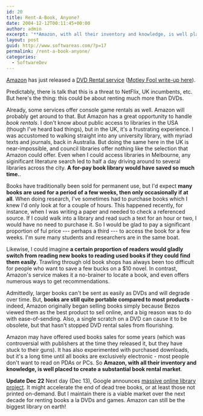 ```yaml
---
id: 20
title: Rent-A-Book, Anyone?
date: 2004-12-12T00:11:45+00:00
author: admin
excerpt: '**Amazon, with all their inventory and knowledge, is well placed to create a substantial book rental market**'
layout: post
guid: http://www.softwareas.com/?p=17
permalink: /rent-a-book-anyone/
categories:
  - SoftwareDev
---
```

[Amazon](http://amazon.com) has just released a [DVD Rental service](http://www.amazon.co.uk/gp/subs/rentals/help/learn-more.html/026-5057296-7337253) ([Motley Fool write-up here](http://www.fool.com/News/mft/2004/mft04120915.htm)).

Predictably, there is talk that this is a threat to NetFlix, UK incumbents, etc. But here's the thing: this could be about renting much more than DVDs.

Already, some services offer console game rentals as well. Amazon will probably get around to that. But Amazon has a great opportunity to handle *book rentals*. I don't know about public access to libraries in the USA (though I've heard bad things), but in the UK, it's a frustrating experience. I was accustomed to walking straight into any university library, with myriad texts and journals, back in Australia. But doing the same here in the UK is near-impossible, and council libraries offer nothing like the selection that Amazon could offer. Even when I could access libraries in Melbourne, any siginificant literature search led to half a day driving around to several libraries across the city. **A for-pay book library would have saved so much time.**.

Books have traditionally been sold for permanent use, but I'd expect **many books are used for a period of a few weeks, then only occasionally if at all**. When doing research, I've sometimes had to purchase books which I knew I'd only look at for a couple of hours. This happened recently, for instance, when I was writing a paper and needed to check a referenced source. If I could walk into a library and read such a text for an hour or two,  I would have no need to purchase it. So I would be glad to pay a significant proportion of ful price --- perhaps a third --- to access the book for a few weeks. I'm sure many students and researchers are in the same boat.

Likewise, I could imagine **a certain proportion of readers would gladly switch from reading new books to reading used books if they could find them easily**. Trawling through old book shops has always been too difficult for people who want to save a few bucks on a $10 novel. In contrast, Amazon's service makes it a no-brainer to locate a book, and even offers numerous ways to get recommendations.

Admittedly, larger books can't be sent as easily as DVDs and will degrade over time. But, **books are still quite portable compared to most products** - indeed, Amazon originally began selling books simply because Bezos viewed them as the best product to sell online, and a big reason was to do with ease-of-sending. Also, a single scratch on a DVD can cause it to be obsolete, but that hasn't stopped DVD rental sales from flourishing.

Amazon may have offered used books sales for some years (which was controversial with publishers at the time they released it, but they have stuck to their guns). It has also experimented with purchased downloads, but it's a long time until all books are exclusively electronic - most people don't want to read on PDAs or PCs. So **Amazon, with all their inventory and knowledge, is well placed to create a substantial book rental market**.

**Update Dec 22** Next day (Dec 13), Google announces [massive online library project](http://battellemedia.com/archives/001126.php). It might accelerate the end of dead tree books, or at least those not printed on-demand. But I maintain there is a viable market over the next decade for renting books a la DVDs and games. Amazon can still be the biggest library on earth!